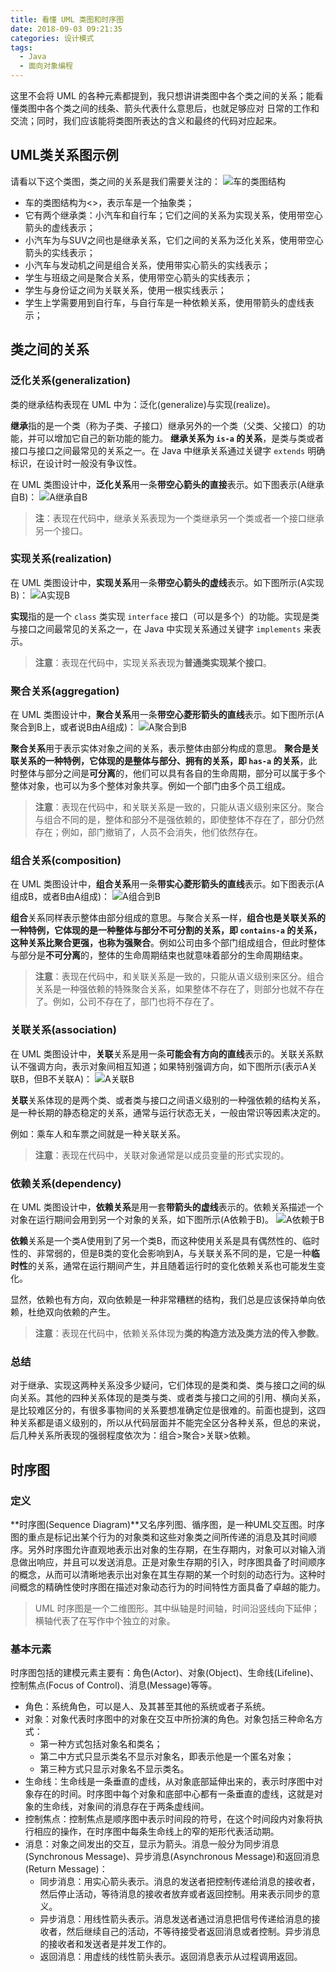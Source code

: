 ```yaml
---
title: 看懂 UML 类图和时序图
date: 2018-09-03 09:21:35
categories: 设计模式
tags:
  - Java
  - 面向对象编程
---
```


这里不会将 UML 的各种元素都提到，我只想讲讲类图中各个类之间的关系；能看懂类图中各个类之间的线条、箭头代表什么意思后，也就足够应对 日常的工作和交流；同时，我们应该能将类图所表达的含义和最终的代码对应起来。

## UML类关系图示例 ##
请看以下这个类图，类之间的关系是我们需要关注的：
![车的类图结构](http://localhost:4000/medias/design_pattern/uml_class_struct.jpg)

 - 车的类图结构为<<abstract>>，表示车是一个抽象类；
 - 它有两个继承类：小汽车和自行车；它们之间的关系为实现关系，使用带空心箭头的虚线表示；
 - 小汽车为与SUV之间也是继承关系，它们之间的关系为泛化关系，使用带空心箭头的实线表示；
 - 小汽车与发动机之间是组合关系，使用带实心箭头的实线表示；
 - 学生与班级之间是聚合关系，使用带空心箭头的实线表示；
 - 学生与身份证之间为关联关系，使用一根实线表示；
 - 学生上学需要用到自行车，与自行车是一种依赖关系，使用带箭头的虚线表示；

## 类之间的关系 ##
### 泛化关系(generalization) ###
类的继承结构表现在 UML 中为：泛化(generalize)与实现(realize)。

**继承**指的是一个类（称为子类、子接口）继承另外的一个类（父类、父接口）的功能，并可以增加它自己的新功能的能力。
**继承关系为 `is-a` 的关系**，是类与类或者接口与接口之间最常见的关系之一。在 Java 中继承关系通过关键字 `extends` 明确标识，在设计时一般没有争议性。

在 UML 类图设计中，**泛化关系**用一条**带空心箭头的直接**表示。如下图表示(A继承自B)：
![A继承自B](http://localhost:4000/medias/design_pattern/uml_generalization.jpg)

> **注**：表现在代码中，继承关系表现为一个类继承另一个类或者一个接口继承另一个接口。

### 实现关系(realization) ###
在 UML 类图设计中，**实现关系**用一条**带空心箭头的虚线**表示。如下图所示(A实现B)：
![A实现B](http://localhost:4000/medias/design_pattern/uml_realize.jpg)

**实现**指的是一个 `class` 类实现 `interface` 接口（可以是多个）的功能。实现是类与接口之间最常见的关系之一，在 Java 中实现关系通过关键字 `implements` 来表示。

> **注意**：表现在代码中，实现关系表现为**普通类实现某个接口**。

### 聚合关系(aggregation) ###
在 UML 类图设计中，**聚合关系**用一条**带空心菱形箭头的直线**表示。如下图所示(A聚合到B上，或者说B由A组成)：
![A聚合到B](http://localhost:4000/medias/design_pattern/uml_aggregation.jpg)

**聚合关系**用于表示实体对象之间的关系，表示整体由部分构成的意思。
**聚合是关联关系的一种特例，它体现的是整体与部分、拥有的关系，即 `has-a` 的关系**，此时整体与部分之间是**可分离**的，他们可以具有各自的生命周期，部分可以属于多个整体对象，也可以为多个整体对象共享。例如一个部门由多个员工组成。

> **注意**：表现在代码中，和关联关系是一致的，只能从语义级别来区分。聚合与组合不同的是，整体和部分不是强依赖的，即使整体不存在了，部分仍然存在；例如，部门撤销了，人员不会消失，他们依然存在。

### 组合关系(composition) ###
在 UML 类图设计中，**组合关系**用一条**带实心菱形箭头的直线**表示。如下图表示(A组成B，或者B由A组成)：
![A组合到B](http://localhost:4000/medias/design_pattern/uml_composition.jpg)

**组合**关系同样表示整体由部分组成的意思。与聚合关系一样，**组合也是关联关系的一种特例，它体现的是一种整体与部分不可分割的关系，即 `contains-a` 的关系，这种关系比聚合更强，也称为强聚合**。例如公司由多个部门组成组合，但此时整体与部分是**不可分离**的，整体的生命周期结束也就意味着部分的生命周期结束。

> **注意**：表现在代码中，和关联关系是一致的，只能从语义级别来区分。组合关系是一种强依赖的特殊聚合关系，如果整体不存在了，则部分也就不存在了。例如，公司不存在了，部门也将不存在了。

### 关联关系(association) ###
在 UML 类图设计中，**关联**关系是用一条**可能会有方向的直线**表示的。关联关系默认不强调方向，表示对象间相互知道；如果特别强调方向，如下图所示(表示A关联B，但B不关联A)：
![A关联B](http://localhost:4000/medias/design_pattern/uml_association.jpg)

**关联**关系体现的是两个类、或者类与接口之间语义级别的一种强依赖的结构关系，是一种长期的静态稳定的关系，通常与运行状态无关，一般由常识等因素决定的。

例如：乘车人和车票之间就是一种关联关系。

> **注意**：表现在代码中，关联对象通常是以成员变量的形式实现的。

### 依赖关系(dependency) ###
在 UML 类图设计中，**依赖关系**是用一套**带箭头的虚线**表示的。依赖关系描述一个对象在运行期间会用到另一个对象的关系，如下图所示(A依赖于B)。
![A依赖于B](http://localhost:4000/medias/design_pattern/uml_dependency.jpg)

**依赖**关系是一个类A使用到了另一个类B，而这种使用关系是具有偶然性的、临时性的、非常弱的，但是B类的变化会影响到A，与关联关系不同的是，它是一种**临时性**的关系，通常在运行期间产生，并且随着运行时的变化依赖关系也可能发生变化。

显然，依赖也有方向，双向依赖是一种非常糟糕的结构，我们总是应该保持单向依赖，杜绝双向依赖的产生。

> **注意**：表现在代码中，依赖关系体现为**类的构造方法及类方法的传入参数**。

### 总结 ###
对于继承、实现这两种关系没多少疑问，它们体现的是类和类、类与接口之间的纵向关系。其他的四种关系体现的是类与类、或者类与接口之间的引用、横向关系，是比较难区分的，有很多事物间的关系要想准确定位是很难的。前面也提到，这四种关系都是语义级别的，所以从代码层面并不能完全区分各种关系，但总的来说，后几种关系所表现的强弱程度依次为：组合>聚合>关联>依赖。

## 时序图 ##
### 定义 ###
**时序图(Sequence Diagram)**又名序列图、循序图，是一种UML交互图。时序图的重点是标记出某个行为的对象类和这些对象类之间所传递的消息及其时间顺序。另外时序图允许直观地表示出对象的生存期，在生存期内，对象可以对输入消息做出响应，并且可以发送消息。正是对象生存期的引入，时序图具备了时间顺序的概念，从而可以清晰地表示出对象在其生存期的某一个时刻的动态行为。这种时间概念的精确性使时序图在描述对象动态行为的时间特性方面具备了卓越的能力。

> UML 时序图是一个二维图形。其中纵轴是时间轴，时间沿竖线向下延伸；横轴代表了在写作中个独立的对象。

### 基本元素 ###
时序图包括的建模元素主要有：角色(Actor)、对象(Object)、生命线(Lifeline)、控制焦点(Focus of Control)、消息(Message)等等。
 - 角色：系统角色，可以是人、及其甚至其他的系统或者子系统。
 - 对象：对象代表时序图中的对象在交互中所扮演的角色。对象包括三种命名方式：
    - 第一种方式包括对象名和类名；
    - 第二中方式只显示类名不显示对象名，即表示他是一个匿名对象；
    - 第三种方式只显示对象名不显示类名。
 - 生命线：生命线是一条垂直的虚线，从对象底部延伸出来的，表示时序图中对象存在的时间。时序图中每个对象和底部中心都有一条垂直的虚线，这就是对象的生命线，对象间的消息存在于两条虚线间。
 - 控制焦点：控制焦点是顺序图中表示时间段的符号，在这个时间段内对象将执行相应的操作，在时序图中每条生命线上的窄的矩形代表活动期。
 - 消息：对象之间发出的交互，显示为箭头。消息一般分为同步消息(Synchronous Message)、异步消息(Asynchronous Message)和返回消息(Return Message)：
    - 同步消息：用实心箭头表示。消息的发送者把控制传递给消息的接收者，然后停止活动，等待消息的接收者放弃或者返回控制。用来表示同步的意义。
    - 异步消息：用线性箭头表示。消息发送者通过消息把信号传递给消息的接收者，然后继续自己的活动，不等待接受者返回消息或者控制。异步消息的接收者和发送者是并发工作的。
    - 返回消息：用虚线的线性箭头表示。返回消息表示从过程调用返回。

